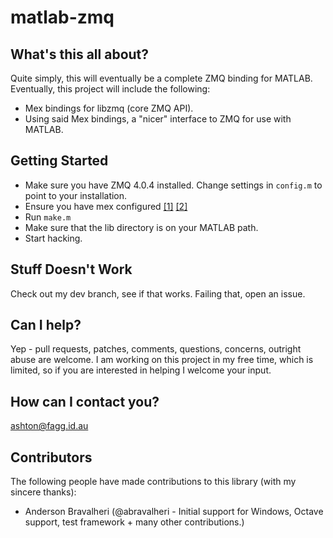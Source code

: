 matlab-zmq
==========

What's this all about?
----------------------

Quite simply, this will eventually be a complete ZMQ binding for MATLAB. Eventually, this project will include the
following:

+ Mex bindings for libzmq (core ZMQ API).
+ Using said Mex bindings, a "nicer" interface to ZMQ for use with MATLAB.

Getting Started
---------------
+ Make sure you have ZMQ 4.0.4 installed. Change settings in `config.m` to point to your installation.
+ Ensure you have mex configured [[1]](http://www.mathworks.com/help/matlab/matlab_external/what-you-need-to-build-mex-files.html) [[2]](http://www.mathworks.com/support/compilers/R2014b/index.html)
+ Run `make.m`
+ Make sure that the lib directory is on your MATLAB path.
+ Start hacking.

Stuff Doesn't Work
------------------

Check out my dev branch, see if that works. Failing that, open an issue.

Can I help?
-----------

Yep -  pull requests, patches, comments, questions, concerns, outright abuse are welcome. I am working on this project
in my free time, which is limited, so if you are interested in helping I welcome your input.

How can I contact you?
-----------------------

ashton@fagg.id.au

Contributors
------------

The following people have made contributions to this library (with my sincere thanks):

- Anderson Bravalheri (@abravalheri - Initial support for Windows, Octave support, test framework + many other contributions.)

